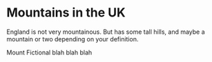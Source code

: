 Mountains in the UK
==================
England is not very mountainous.
But has some tall hills, and maybe a mountain or two depending on your definition.

Mount Fictional blah blah blah
